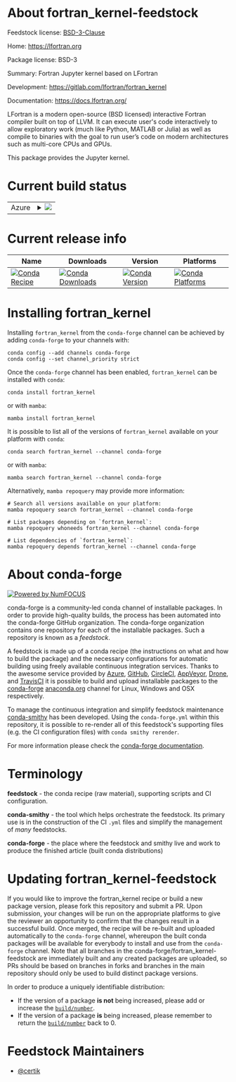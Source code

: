About fortran_kernel-feedstock
==============================

Feedstock license: [BSD-3-Clause](https://github.com/conda-forge/fortran_kernel-feedstock/blob/main/LICENSE.txt)

Home: https://lfortran.org

Package license: BSD-3

Summary: Fortran Jupyter kernel based on LFortran

Development: https://gitlab.com/lfortran/fortran_kernel

Documentation: https://docs.lfortran.org/

LFortran is a modern open-source (BSD licensed) interactive Fortran
compiler built on top of LLVM. It can execute user's code interactively to
allow exploratory work (much like Python, MATLAB or Julia) as well as
compile to binaries with the goal to run user’s code on modern
architectures such as multi-core CPUs and GPUs.

This package provides the Jupyter kernel.


Current build status
====================


<table>
    
  <tr>
    <td>Azure</td>
    <td>
      <details>
        <summary>
          <a href="https://dev.azure.com/conda-forge/feedstock-builds/_build/latest?definitionId=7259&branchName=main">
            <img src="https://dev.azure.com/conda-forge/feedstock-builds/_apis/build/status/fortran_kernel-feedstock?branchName=main">
          </a>
        </summary>
        <table>
          <thead><tr><th>Variant</th><th>Status</th></tr></thead>
          <tbody><tr>
              <td>linux_64_python3.10.____cpython</td>
              <td>
                <a href="https://dev.azure.com/conda-forge/feedstock-builds/_build/latest?definitionId=7259&branchName=main">
                  <img src="https://dev.azure.com/conda-forge/feedstock-builds/_apis/build/status/fortran_kernel-feedstock?branchName=main&jobName=linux&configuration=linux%20linux_64_python3.10.____cpython" alt="variant">
                </a>
              </td>
            </tr><tr>
              <td>linux_64_python3.11.____cpython</td>
              <td>
                <a href="https://dev.azure.com/conda-forge/feedstock-builds/_build/latest?definitionId=7259&branchName=main">
                  <img src="https://dev.azure.com/conda-forge/feedstock-builds/_apis/build/status/fortran_kernel-feedstock?branchName=main&jobName=linux&configuration=linux%20linux_64_python3.11.____cpython" alt="variant">
                </a>
              </td>
            </tr><tr>
              <td>linux_64_python3.8.____cpython</td>
              <td>
                <a href="https://dev.azure.com/conda-forge/feedstock-builds/_build/latest?definitionId=7259&branchName=main">
                  <img src="https://dev.azure.com/conda-forge/feedstock-builds/_apis/build/status/fortran_kernel-feedstock?branchName=main&jobName=linux&configuration=linux%20linux_64_python3.8.____cpython" alt="variant">
                </a>
              </td>
            </tr><tr>
              <td>linux_64_python3.9.____73_pypy</td>
              <td>
                <a href="https://dev.azure.com/conda-forge/feedstock-builds/_build/latest?definitionId=7259&branchName=main">
                  <img src="https://dev.azure.com/conda-forge/feedstock-builds/_apis/build/status/fortran_kernel-feedstock?branchName=main&jobName=linux&configuration=linux%20linux_64_python3.9.____73_pypy" alt="variant">
                </a>
              </td>
            </tr><tr>
              <td>linux_64_python3.9.____cpython</td>
              <td>
                <a href="https://dev.azure.com/conda-forge/feedstock-builds/_build/latest?definitionId=7259&branchName=main">
                  <img src="https://dev.azure.com/conda-forge/feedstock-builds/_apis/build/status/fortran_kernel-feedstock?branchName=main&jobName=linux&configuration=linux%20linux_64_python3.9.____cpython" alt="variant">
                </a>
              </td>
            </tr><tr>
              <td>osx_64_python3.10.____cpython</td>
              <td>
                <a href="https://dev.azure.com/conda-forge/feedstock-builds/_build/latest?definitionId=7259&branchName=main">
                  <img src="https://dev.azure.com/conda-forge/feedstock-builds/_apis/build/status/fortran_kernel-feedstock?branchName=main&jobName=osx&configuration=osx%20osx_64_python3.10.____cpython" alt="variant">
                </a>
              </td>
            </tr><tr>
              <td>osx_64_python3.11.____cpython</td>
              <td>
                <a href="https://dev.azure.com/conda-forge/feedstock-builds/_build/latest?definitionId=7259&branchName=main">
                  <img src="https://dev.azure.com/conda-forge/feedstock-builds/_apis/build/status/fortran_kernel-feedstock?branchName=main&jobName=osx&configuration=osx%20osx_64_python3.11.____cpython" alt="variant">
                </a>
              </td>
            </tr><tr>
              <td>osx_64_python3.8.____cpython</td>
              <td>
                <a href="https://dev.azure.com/conda-forge/feedstock-builds/_build/latest?definitionId=7259&branchName=main">
                  <img src="https://dev.azure.com/conda-forge/feedstock-builds/_apis/build/status/fortran_kernel-feedstock?branchName=main&jobName=osx&configuration=osx%20osx_64_python3.8.____cpython" alt="variant">
                </a>
              </td>
            </tr><tr>
              <td>osx_64_python3.9.____73_pypy</td>
              <td>
                <a href="https://dev.azure.com/conda-forge/feedstock-builds/_build/latest?definitionId=7259&branchName=main">
                  <img src="https://dev.azure.com/conda-forge/feedstock-builds/_apis/build/status/fortran_kernel-feedstock?branchName=main&jobName=osx&configuration=osx%20osx_64_python3.9.____73_pypy" alt="variant">
                </a>
              </td>
            </tr><tr>
              <td>osx_64_python3.9.____cpython</td>
              <td>
                <a href="https://dev.azure.com/conda-forge/feedstock-builds/_build/latest?definitionId=7259&branchName=main">
                  <img src="https://dev.azure.com/conda-forge/feedstock-builds/_apis/build/status/fortran_kernel-feedstock?branchName=main&jobName=osx&configuration=osx%20osx_64_python3.9.____cpython" alt="variant">
                </a>
              </td>
            </tr><tr>
              <td>win_64_python3.10.____cpython</td>
              <td>
                <a href="https://dev.azure.com/conda-forge/feedstock-builds/_build/latest?definitionId=7259&branchName=main">
                  <img src="https://dev.azure.com/conda-forge/feedstock-builds/_apis/build/status/fortran_kernel-feedstock?branchName=main&jobName=win&configuration=win%20win_64_python3.10.____cpython" alt="variant">
                </a>
              </td>
            </tr><tr>
              <td>win_64_python3.11.____cpython</td>
              <td>
                <a href="https://dev.azure.com/conda-forge/feedstock-builds/_build/latest?definitionId=7259&branchName=main">
                  <img src="https://dev.azure.com/conda-forge/feedstock-builds/_apis/build/status/fortran_kernel-feedstock?branchName=main&jobName=win&configuration=win%20win_64_python3.11.____cpython" alt="variant">
                </a>
              </td>
            </tr><tr>
              <td>win_64_python3.8.____cpython</td>
              <td>
                <a href="https://dev.azure.com/conda-forge/feedstock-builds/_build/latest?definitionId=7259&branchName=main">
                  <img src="https://dev.azure.com/conda-forge/feedstock-builds/_apis/build/status/fortran_kernel-feedstock?branchName=main&jobName=win&configuration=win%20win_64_python3.8.____cpython" alt="variant">
                </a>
              </td>
            </tr><tr>
              <td>win_64_python3.9.____73_pypy</td>
              <td>
                <a href="https://dev.azure.com/conda-forge/feedstock-builds/_build/latest?definitionId=7259&branchName=main">
                  <img src="https://dev.azure.com/conda-forge/feedstock-builds/_apis/build/status/fortran_kernel-feedstock?branchName=main&jobName=win&configuration=win%20win_64_python3.9.____73_pypy" alt="variant">
                </a>
              </td>
            </tr><tr>
              <td>win_64_python3.9.____cpython</td>
              <td>
                <a href="https://dev.azure.com/conda-forge/feedstock-builds/_build/latest?definitionId=7259&branchName=main">
                  <img src="https://dev.azure.com/conda-forge/feedstock-builds/_apis/build/status/fortran_kernel-feedstock?branchName=main&jobName=win&configuration=win%20win_64_python3.9.____cpython" alt="variant">
                </a>
              </td>
            </tr>
          </tbody>
        </table>
      </details>
    </td>
  </tr>
</table>

Current release info
====================

| Name | Downloads | Version | Platforms |
| --- | --- | --- | --- |
| [![Conda Recipe](https://img.shields.io/badge/recipe-fortran_kernel-green.svg)](https://anaconda.org/conda-forge/fortran_kernel) | [![Conda Downloads](https://img.shields.io/conda/dn/conda-forge/fortran_kernel.svg)](https://anaconda.org/conda-forge/fortran_kernel) | [![Conda Version](https://img.shields.io/conda/vn/conda-forge/fortran_kernel.svg)](https://anaconda.org/conda-forge/fortran_kernel) | [![Conda Platforms](https://img.shields.io/conda/pn/conda-forge/fortran_kernel.svg)](https://anaconda.org/conda-forge/fortran_kernel) |

Installing fortran_kernel
=========================

Installing `fortran_kernel` from the `conda-forge` channel can be achieved by adding `conda-forge` to your channels with:

```
conda config --add channels conda-forge
conda config --set channel_priority strict
```

Once the `conda-forge` channel has been enabled, `fortran_kernel` can be installed with `conda`:

```
conda install fortran_kernel
```

or with `mamba`:

```
mamba install fortran_kernel
```

It is possible to list all of the versions of `fortran_kernel` available on your platform with `conda`:

```
conda search fortran_kernel --channel conda-forge
```

or with `mamba`:

```
mamba search fortran_kernel --channel conda-forge
```

Alternatively, `mamba repoquery` may provide more information:

```
# Search all versions available on your platform:
mamba repoquery search fortran_kernel --channel conda-forge

# List packages depending on `fortran_kernel`:
mamba repoquery whoneeds fortran_kernel --channel conda-forge

# List dependencies of `fortran_kernel`:
mamba repoquery depends fortran_kernel --channel conda-forge
```


About conda-forge
=================

[![Powered by
NumFOCUS](https://img.shields.io/badge/powered%20by-NumFOCUS-orange.svg?style=flat&colorA=E1523D&colorB=007D8A)](https://numfocus.org)

conda-forge is a community-led conda channel of installable packages.
In order to provide high-quality builds, the process has been automated into the
conda-forge GitHub organization. The conda-forge organization contains one repository
for each of the installable packages. Such a repository is known as a *feedstock*.

A feedstock is made up of a conda recipe (the instructions on what and how to build
the package) and the necessary configurations for automatic building using freely
available continuous integration services. Thanks to the awesome service provided by
[Azure](https://azure.microsoft.com/en-us/services/devops/), [GitHub](https://github.com/),
[CircleCI](https://circleci.com/), [AppVeyor](https://www.appveyor.com/),
[Drone](https://cloud.drone.io/welcome), and [TravisCI](https://travis-ci.com/)
it is possible to build and upload installable packages to the
[conda-forge](https://anaconda.org/conda-forge) [anaconda.org](https://anaconda.org/)
channel for Linux, Windows and OSX respectively.

To manage the continuous integration and simplify feedstock maintenance
[conda-smithy](https://github.com/conda-forge/conda-smithy) has been developed.
Using the ``conda-forge.yml`` within this repository, it is possible to re-render all of
this feedstock's supporting files (e.g. the CI configuration files) with ``conda smithy rerender``.

For more information please check the [conda-forge documentation](https://conda-forge.org/docs/).

Terminology
===========

**feedstock** - the conda recipe (raw material), supporting scripts and CI configuration.

**conda-smithy** - the tool which helps orchestrate the feedstock.
                   Its primary use is in the construction of the CI ``.yml`` files
                   and simplify the management of *many* feedstocks.

**conda-forge** - the place where the feedstock and smithy live and work to
                  produce the finished article (built conda distributions)


Updating fortran_kernel-feedstock
=================================

If you would like to improve the fortran_kernel recipe or build a new
package version, please fork this repository and submit a PR. Upon submission,
your changes will be run on the appropriate platforms to give the reviewer an
opportunity to confirm that the changes result in a successful build. Once
merged, the recipe will be re-built and uploaded automatically to the
`conda-forge` channel, whereupon the built conda packages will be available for
everybody to install and use from the `conda-forge` channel.
Note that all branches in the conda-forge/fortran_kernel-feedstock are
immediately built and any created packages are uploaded, so PRs should be based
on branches in forks and branches in the main repository should only be used to
build distinct package versions.

In order to produce a uniquely identifiable distribution:
 * If the version of a package **is not** being increased, please add or increase
   the [``build/number``](https://docs.conda.io/projects/conda-build/en/latest/resources/define-metadata.html#build-number-and-string).
 * If the version of a package **is** being increased, please remember to return
   the [``build/number``](https://docs.conda.io/projects/conda-build/en/latest/resources/define-metadata.html#build-number-and-string)
   back to 0.

Feedstock Maintainers
=====================

* [@certik](https://github.com/certik/)


